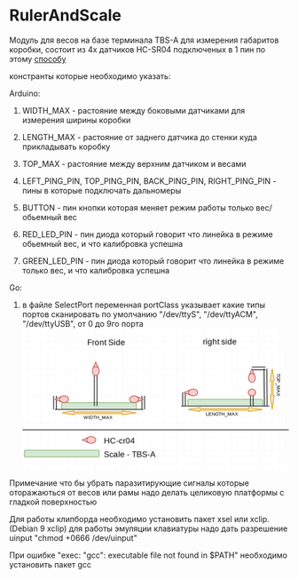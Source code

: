 # RulerAndScale
Модуль для весов на базе терминала TBS-A для измерения габаритов коробки, состоит из 4х датчиков HC-SR04 подключеных в 1 пин
по этому [способу](http://www.instructables.com/id/Hack-an-HC-SR04-to-a-3-pin-sensor/)

констранты которые необходимо указать:

Arduino:
1) WIDTH_MAX - растояние между боковыми датчиками для измерения ширины коробки
2) LENGTH_MAX - растояние от заднего датчика до стенки куда прикладывать коробку
3) TOP_MAX - растояние между верхним датчиком и весами

4) LEFT_PING_PIN, TOP_PING_PIN, BACK_PING_PIN, RIGHT_PING_PIN - пины в которые подключать дальномеры

5) BUTTON - пин кнопки которая меняет режим работы только вес/обьемный вес
6) RED_LED_PIN - пин диода который говорит что линейка в режиме обьемный вес, и что калибровка успешна
7) GREEN_LED_PIN - пин диода который говорит что линейка в режиме только вес, и что калибровка успешна

Go: 
1) в файле SelectPort переменная portClass указывает какие типы портов сканировать 
по умолчанию "/dev/ttyS", "/dev/ttyACM", "/dev/ttyUSB", от 0 до 9го порта
![Image alt](https://github.com/TrashPony/RulerAndScale/raw/master/image.png)

Примечание что бы убрать паразитирующие сигналы которые оторажаються от весов или рамы надо 
делать целиковую платформы с гладкой поверхностью

Для работы клипборда необходимо установить пакет xsel или xclip. (Debian 9 xclip)
для работы эмуляции клавиатуры надо дать разрешение uinput  "chmod +0666 /dev/uinput"

При ошибке "exec: "gcc": executable file not found in $PATH" необходимо установить пакет gcc

